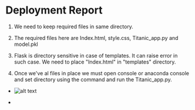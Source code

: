# Deployment Report

1. We need to keep required files in same directory.


2. The required files here are Index.html, style.css, Titanic_app.py and model.pkl


3. Flask is directory sensitive in case of templates. It can raise error in such case. We need to place "Index.html" in "templates" directory.


4. Once we've al files in place we must open console or anaconda console and set directory using the command and run the Titanic_app.py.

- ![alt text](https://storage.googleapis.com/kaggle-competitions/kaggle/4280/media/Grafik.jpg)

- <blockquote class="imgur-embed-pub" lang="en" data-id="a/Xs1pBCk"><a href="//imgur.com/a/Xs1pBCk"></a></blockquote><script async src="//s.imgur.com/min/embed.js" charset="utf-8"></script>
